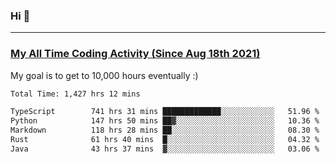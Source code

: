 ### Hi 🙂

---

### <a href="https://wakatime.com/@Eroxl">My All Time Coding Activity (Since Aug 18th 2021)</a>
My goal is to get to 10,000 hours eventually :)
<!--START_SECTION:waka-->

```txt
Total Time: 1,427 hrs 12 mins

TypeScript        741 hrs 31 mins █████████████░░░░░░░░░░░░   51.96 %
Python            147 hrs 50 mins ██▓░░░░░░░░░░░░░░░░░░░░░░   10.36 %
Markdown          118 hrs 28 mins ██░░░░░░░░░░░░░░░░░░░░░░░   08.30 %
Rust              61 hrs 40 mins  █░░░░░░░░░░░░░░░░░░░░░░░░   04.32 %
Java              43 hrs 37 mins  ▓░░░░░░░░░░░░░░░░░░░░░░░░   03.06 %
```

<!--END_SECTION:waka-->
